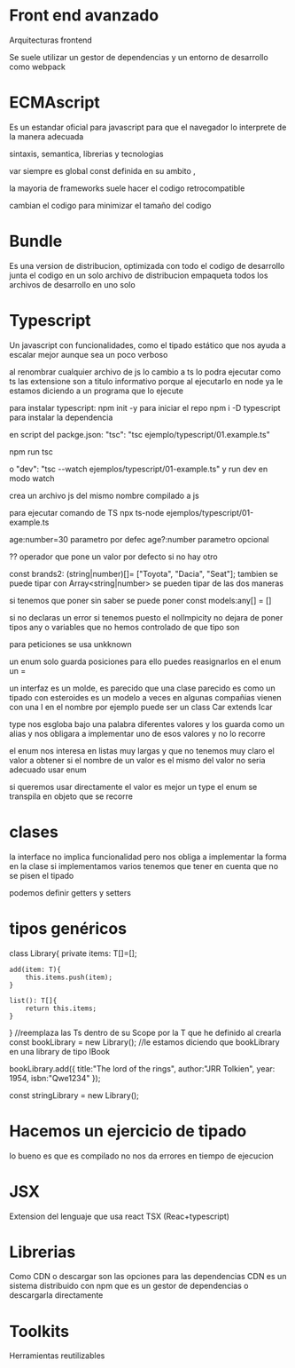 # Front end avanzado

Arquitecturas frontend

Se suele utilizar un gestor de dependencias y un entorno de desarrollo como webpack

# ECMAscript

Es un estandar oficial para javascript para que el navegador lo interprete de la manera adecuada

sintaxis, semantica, librerias y tecnologias

var siempre es global
const definida en su ambito , 

la mayoria de frameworks suele hacer el codigo retrocompatible

cambian el codigo para minimizar el tamaño del codigo

# Bundle

Es una version de  distribucion, optimizada con todo el codigo de desarrollo
junta el codigo en un solo archivo de distribucion
empaqueta todos los archivos de desarrollo en uno solo 

# Typescript

Un javascript con funcionalidades, como el tipado estático que nos ayuda a escalar
mejor aunque sea un poco verboso

al renombrar cualquier archivo de js lo cambio a ts lo podra ejecutar como ts las extensione son
a titulo informativo porque al ejecutarlo en node ya le estamos diciendo a un programa que lo
ejecute

para instalar typescript:
npm  init -y para iniciar el repo
npm i -D typescript  para instalar la dependencia

en script del packge.json:
"tsc": "tsc ejemplo/typescript/01.example.ts"

npm run tsc

o "dev": "tsc --watch ejemplos/typescript/01-example.ts"
y run dev en modo watch 

crea un archivo js del mismo nombre compilado a js

para ejecutar comando de TS
npx ts-node ejemplos/typescript/01-example.ts


age:number=30 parametro por defec
age?:number parametro opcional

?? operador que pone un valor por defecto si no hay otro

const brands2: (string|number)[]= ["Toyota", "Dacia", "Seat"];
tambien se puede tipar con Array<string|number>
se pueden tipar de las dos maneras

si tenemos que poner sin saber se puede poner
const models:any[] = []

si no declaras un error si tenemos puesto el noIlmpicity no dejara de poner 
tipos any o variables que no hemos controlado de que tipo son

para peticiones se usa unkknown

un enum solo guarda posiciones para ello puedes reasignarlos en el enum
un =

un interfaz es un molde, es parecido que una clase parecido
es como un tipado con esteroides es un modelo a veces en algunas compañias
vienen con una I en el nombre
por ejemplo puede ser un class Car extends Icar


type nos esgloba bajo una palabra diferentes valores y los guarda como un alias
y nos obligara a implementar uno de esos valores y no lo recorre

el enum nos interesa en listas muy largas y que no tenemos muy claro el valor a obtener
si el nombre de un valor es el mismo del valor no seria adecuado usar enum

si queremos usar directamente el valor es mejor un type
el enum se transpila en objeto que se recorre

# clases
la interface no implica funcionalidad pero nos obliga a implementar la forma en la
clase si implementamos  varios tenemos que tener en cuenta que no se pisen el tipado

podemos definir getters y setters

# tipos genéricos

class Library<T>{
    private items: T[]=[];

    add(item: T){
        this.items.push(item);
    }

    list(): T[]{
        return this.items;
    }
}
//reemplaza las Ts dentro de su Scope por la T que he definido al crearla
const bookLibrary = new Library<IBook>();
//le estamos diciendo que bookLibrary en una library de tipo IBook

bookLibrary.add({
    title:"The lord of the rings",
    author:"JRR Tolkien",
    year: 1954,
    isbn:"Qwe1234"
});

const stringLibrary = new Library<String>();

# Hacemos un ejercicio de tipado


lo bueno es que es compilado no nos da errores en tiempo de ejecucion

# JSX

Extension del lenguaje que usa react TSX (Reac+typescript)

# Librerias

Como CDN o descargar son las opciones para las dependencias
CDN es un sistema distribuido
con npm que es un gestor de dependencias
o descargarla directamente

# Toolkits

Herramientas reutilizables